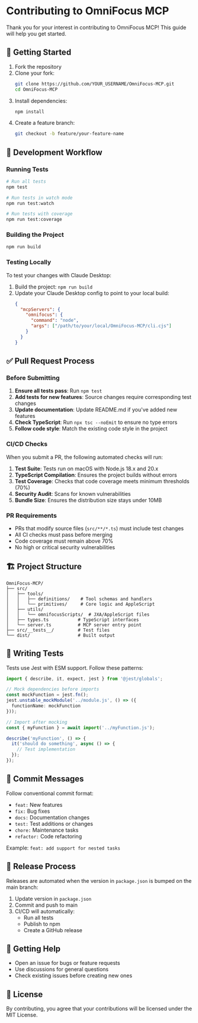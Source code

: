 # Contributing to OmniFocus MCP

Thank you for your interest in contributing to OmniFocus MCP! This guide will help you get started.

## 🚀 Getting Started

1. Fork the repository
2. Clone your fork:
   ```bash
   git clone https://github.com/YOUR_USERNAME/OmniFocus-MCP.git
   cd OmniFocus-MCP
   ```
3. Install dependencies:
   ```bash
   npm install
   ```
4. Create a feature branch:
   ```bash
   git checkout -b feature/your-feature-name
   ```

## 🧪 Development Workflow

### Running Tests

```bash
# Run all tests
npm test

# Run tests in watch mode
npm run test:watch

# Run tests with coverage
npm run test:coverage
```

### Building the Project

```bash
npm run build
```

### Testing Locally

To test your changes with Claude Desktop:

1. Build the project: `npm run build`
2. Update your Claude Desktop config to point to your local build:
   ```json
   {
     "mcpServers": {
       "omnifocus": {
         "command": "node",
         "args": ["/path/to/your/local/OmniFocus-MCP/cli.cjs"]
       }
     }
   }
   ```

## ✅ Pull Request Process

### Before Submitting

1. **Ensure all tests pass**: Run `npm test`
2. **Add tests for new features**: Source changes require corresponding test changes
3. **Update documentation**: Update README.md if you've added new features
4. **Check TypeScript**: Run `npx tsc --noEmit` to ensure no type errors
5. **Follow code style**: Match the existing code style in the project

### CI/CD Checks

When you submit a PR, the following automated checks will run:

1. **Test Suite**: Tests run on macOS with Node.js 18.x and 20.x
2. **TypeScript Compilation**: Ensures the project builds without errors
3. **Test Coverage**: Checks that code coverage meets minimum thresholds (70%)
4. **Security Audit**: Scans for known vulnerabilities
5. **Bundle Size**: Ensures the distribution size stays under 10MB

### PR Requirements

- PRs that modify source files (`src/**/*.ts`) must include test changes
- All CI checks must pass before merging
- Code coverage must remain above 70%
- No high or critical security vulnerabilities

## 🏗️ Project Structure

```
OmniFocus-MCP/
├── src/
│   ├── tools/
│   │   ├── definitions/    # Tool schemas and handlers
│   │   └── primitives/     # Core logic and AppleScript
│   ├── utils/
│   │   └── omnifocusScripts/  # JXA/AppleScript files
│   ├── types.ts           # TypeScript interfaces
│   └── server.ts          # MCP server entry point
├── src/__tests__/         # Test files
└── dist/                  # Built output
```

## 🧪 Writing Tests

Tests use Jest with ESM support. Follow these patterns:

```typescript
import { describe, it, expect, jest } from '@jest/globals';

// Mock dependencies before imports
const mockFunction = jest.fn();
jest.unstable_mockModule('../module.js', () => ({
  functionName: mockFunction
}));

// Import after mocking
const { myFunction } = await import('../myFunction.js');

describe('myFunction', () => {
  it('should do something', async () => {
    // Test implementation
  });
});
```

## 📝 Commit Messages

Follow conventional commit format:

- `feat:` New features
- `fix:` Bug fixes
- `docs:` Documentation changes
- `test:` Test additions or changes
- `chore:` Maintenance tasks
- `refactor:` Code refactoring

Example: `feat: add support for nested tasks`

## 🚀 Release Process

Releases are automated when the version in `package.json` is bumped on the main branch:

1. Update version in `package.json`
2. Commit and push to main
3. CI/CD will automatically:
   - Run all tests
   - Publish to npm
   - Create a GitHub release

## 💬 Getting Help

- Open an issue for bugs or feature requests
- Use discussions for general questions
- Check existing issues before creating new ones

## 📜 License

By contributing, you agree that your contributions will be licensed under the MIT License.
